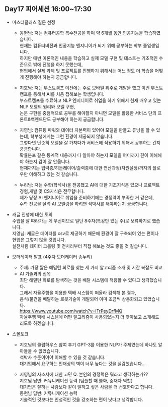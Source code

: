 ## Day17 피어세션 16:00~17:30

- 마스터클래스 질문 선정
    - 동현님: 저는 컴퓨터공학 복수전공을 하며 약 6개월 동안 인공지능을 학습하였습니다. \
            현재는 컴퓨터비전과 인공지능 엔지니어가 되기 위해 공부하는 학부 졸업생입니다. \
            하지만 매번 이론적인 내용을 학습하고 실제 모델 구현 및 테스트는 기초적인 수준으로 밖에 진행을 하지 못했는데, \
            현업에서 실제 과제 및 프로젝트를 진행하기 위해서는 어느 정도 더 학습을 어떻게 진행해야 하는지 궁금합니다.

    - 지호님: 저는 부스트캠프 이전에는 주로 모바일 위주로 개발을 했고 이번 부스트캠프를 통해서 AI를 처음 접해보는 학생입니다. \
            부스트캠프를 수료하고 NLP 엔지니어로 취업을 하기 위해서 현재 배우고 있는 NLP 모델의 원리와 모델 구현, \
            논문 구현을 중점적으로 공부를 해야할지 아니면 모델을 활용한 서비스 단의 프론트&백엔드단도 공부해야 하는지 궁금합니다.

    - 지영님: 컴퓨팅 파워와 데이터 자본력이 있어야 모델을 만들고 튜닝을 할 수 있는데, 학부생에게는 그런 환경이 제공되지 않습니다. \
            그렇다면 단순히 모델을 잘 가져다가 서비스에 적용하기 위해서 공부하는 건지 궁금합니다. \
            확률분포 같은 통계적 내용까지 다 알아야 하는지 모델을 어디까지 깊이 이해해야 하는지 감이 잘 안옵니다. \
            현재까지는 입력층/히든레이어/출력층에 대한 연산과정(차원설정)까지의 플로우만 이해하고 있는 것 같습니다.

    - 누리님: 저는 수학(학석사)을 전공했고 AI에 대한 기초지식은 있으나 프로젝트 경험,개발 및 CS지식은 전무합니다. \
            제가 당장 AI 엔지니어로 취업을 준비하기에는 경쟁력이 부족한 거 같은데, \
            수학 전공을 살려 AI 모델링을 하려면 석박사를 해야하는지 궁금합니다.


- 캐글 진행에 대한 토의 \
  수업을 잘 따라가는 게 우선이므로 일단 8주차(특강만 있는 주)로 보류하기로 했습니다. \
  지영님: 캐글은 데이터를 csv로 제공하기 때문에 환경이 잘 구축되어 있는 편이나 현업은 그렇지 않을 것입니다. \
        실전처럼 데이터 크롤링 및 전처리부터 직접 해보는 것도 좋을 것 같습니다.


- 모더레이터 발표 (4주차 모더레이터 송누리)
  - 주제: 가장 짧은 해밀턴 회로를 찾는 세 가지 알고리즘 소개 및 시간 복잡도 비교
  - AI 기술과의 접목 \
    최단 해밀턴 회로를 탐색하는 것을 배달 시스템에 적용할 수 있다고 생각했습니다. \
    그래서 자율주행을 이용한 택배 시스템이 떠올라 검색해 본 결과, \
    음식/물건을 배달하는 로봇기술이 개발되어 이미 조금씩 상용화되고 있었습니다. \
    https://www.youtube.com/watch?v=iTrPeyDrfMQ  \
    자율주행 택배 시스템에 어떤 알고리즘이 사용되었는지 더 찾아보고 소개해드리도록 하겠습니다.


- 스몰토크
    - 지호님의 클럽하우스 참여 후기
      GPT-3를 이용한 NLP가 주제였는데 하나도 알아들을 수 없었습니다. \
      석박사 수준이어야 이해할 수 있을 것 같습니다. \
      대기업에서 요구하는 인재상의 벽이 너무 높다는 것을 실감했습니다...
    
    - 지영님의 자소서에 대한 고민 
      Q. 본인의 경쟁력은 뭐라고 생각하는가?? \
      지호님 답변: 커뮤니케이션 능력 (팀플할 때 불화, 중재자 역할) \
                대기업은 잘하는 사람보다 같이 일하고 싶은 사람을 더 선호한다고 합니다. \
      동현님 답변: 커뮤니케이션 능력 \
                기술적인 것보다는 인성적인 것을 강조하는 편이 낫다고 생각합니다.
